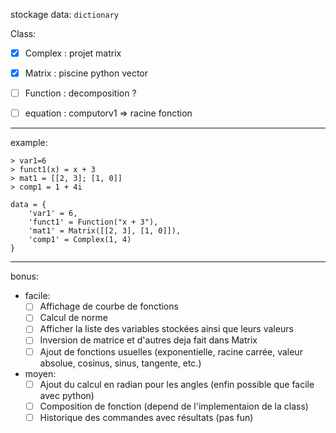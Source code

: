 stockage data: `dictionary`

Class:
- [x] Complex : projet matrix
- [x] Matrix : piscine python vector
- [ ] Function : decomposition ?

- [ ] equation : computorv1 => racine fonction

---
example:
```
> var1=6
> funct1(x) = x + 3
> mat1 = [[2, 3]; [1, 0]]
> comp1 = 1 + 4i
```
```
data = {
    'var1' = 6,
    'funct1' = Function("x + 3"),
    'mat1' = Matrix([[2, 3], [1, 0]]),
    'comp1' = Complex(1, 4)
}
```
---
bonus:
- facile:
    - [ ] Affichage de courbe de fonctions
    - [ ] Calcul de norme
    - [ ] Afficher la liste des variables stockées ainsi que leurs valeurs
    - [ ] Inversion de matrice et d'autres deja fait dans Matrix
    - [ ] Ajout de fonctions usuelles (exponentielle, racine carrée, valeur absolue, cosinus,
    sinus, tangente, etc.)

- moyen:
    - [ ] Ajout du calcul en radian pour les angles (enfin possible que facile avec python)
    - [ ] Composition de fonction (depend de l'implementaion de la class)
    - [ ] Historique des commandes avec résultats (pas fun)
